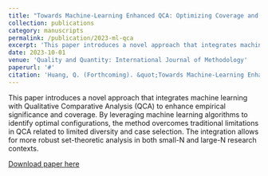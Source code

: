 ```yaml
---
title: "Towards Machine-Learning Enhanced QCA: Optimizing Coverage and Empirical Significance"
collection: publications
category: manuscripts
permalink: /publication/2023-ml-qca
excerpt: 'This paper introduces a novel approach that integrates machine learning with Qualitative Comparative Analysis (QCA) to enhance empirical significance and coverage.'
date: 2023-10-01
venue: 'Quality and Quantity: International Journal of Methodology'
paperurl: '#'
citation: 'Huang, Q. (Forthcoming). &quot;Towards Machine-Learning Enhanced QCA: Optimizing Coverage and Empirical Significance.&quot; <i>Quality and Quantity: International Journal of Methodology</i>.'
---
```


This paper introduces a novel approach that integrates machine learning with Qualitative Comparative Analysis (QCA) to enhance empirical significance and coverage. By leveraging machine learning algorithms to identify optimal configurations, the method overcomes traditional limitations in QCA related to limited diversity and case selection. The integration allows for more robust set-theoretic analysis in both small-N and large-N research contexts.

[Download paper here](#)
